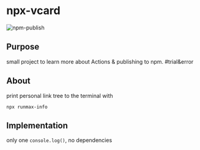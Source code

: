 # npx-vcard

![npm-publish](https://github.com/runmaxde/npx-vcard/workflows/npm-publish/badge.svg)

## Purpose

small project to learn more about Actions & publishing to npm. #trial&error 

## About

print personal link tree to the terminal with 
```
npx runmax-info
```

## Implementation

only one `console.log()`, no dependencies
